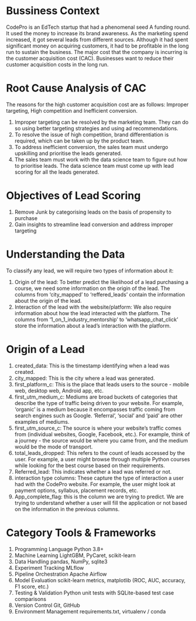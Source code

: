 # Bussiness Context
CodePro is an EdTech startup that had a phenomenal seed A funding round. 
It used the money to increase its brand awareness. As the marketing spend increased, it got several leads from different sources. Although it had spent significant money on acquiring customers, it had to be profitable in the long run to sustain the business. 
The major cost that the company is incurring is the customer acquisition cost (CAC). 
Businesses want to reduce their customer acquisition costs in the long run.
# Root Cause Analysis of CAC
The reasons for the high customer acquisition cost are as follows:
Improper targeting, High competition and Inefficient conversion.
1) Improper targeting can be resolved by the marketing team. They can do so using better targeting strategies and using ad recommendations.
2) To resolve the issue of high competition, brand differentiation is required, which can be taken up by the product team.
3) To address inefficient conversion, the sales team must undergo upskilling and prioritise the leads generated.
4) The sales team must work with the data science team to figure out how to prioritise leads. The data science team must come up with lead scoring for all the leads generated.
# Objectives of Lead Scoring
1) Remove Junk by categorising leads on the basis of propensity to purchase
2) Gain insights to streamline lead conversion and address improper targeting
# Understanding the Data
To classify any lead, we will require two types of information about it:
1) Origin of the lead: To better predict the likelihood of a lead purchasing a course, we need some information on the origin of the lead. The columns from ‘city_mapped’ to ‘reffered_leads’ contain the information about the origin of the lead.
2) Interaction of the lead with the website/platform: We also require information about how the lead interacted with the platform. The columns from ‘1_on_1_industry_mentorship’ to ‘whatsapp_chat_click’ store the information about a lead’s interaction with the platform.
# Origin of a Lead
1) created_data: This is the timestamp identifying when a lead was created.
2) city_mapped: This is the city where a lead was generated.
3) first_platform_c: This is the place that leads users to the source - mobile web, desktop web, Android app, etc.
4) first_utm_medium_c: Mediums are broad buckets of categories that describe the type of traffic being driven to your website. For example, ‘organic’ is a medium because it encompasses traffic coming from search engines such as Google. ‘Referral’, ‘social’ and ‘paid’ are other examples of mediums.
5) first_utm_source_c: The source is where your website’s traffic comes from (individual websites, Google, Facebook, etc.). For example, think of a journey - the source would be where you came from, and the medium would be the mode of transport.
6) total_leads_dropped: This refers to the count of leads accessed by the user. For example, a user might browse through multiple Python courses while looking for the best course based on their requirements.
7) Referred_lead: This indicates whether a lead was referred or not.
8) interaction type columns: These capture the type of interaction a user had with the CodePro website. For example, the user might look at payment options, syllabus, placement records, etc.
9) App_complete_flag: this is the column we are trying to predict. We are trying to understand whether a user will fill the application or not based on the information in the previous columns.
# Category	Tools & Frameworks
1) Programming Language	Python 3.8+
2) Machine Learning	LightGBM, PyCaret, scikit-learn
3) Data Handling	pandas, NumPy, sqlite3
4) Experiment Tracking	MLflow
5) Pipeline Orchestration	Apache Airflow
6) Model Evaluation	scikit-learn metrics, matplotlib (ROC, AUC, accuracy, F1 score, etc.)
7) Testing & Validation	Python unit tests with SQLite-based test case comparisons
8) Version Control	Git, GitHub
9) Environment Management	requirements.txt, virtualenv / conda

